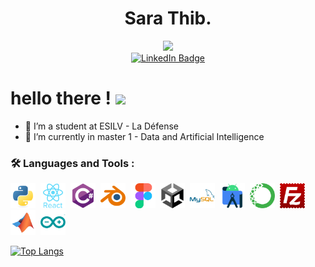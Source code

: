<div id="header" align="center">
  <h1>Sara Thib.</h1>
  <img src="https://media.giphy.com/media/v1.Y2lkPTc5MGI3NjExYWpoc2h4aWExajY4MGo1b2poMzlzeGVxN2dwbnFjN25qajhvMWZ6YiZlcD12MV9pbnRlcm5hbF9naWZfYnlfaWQmY3Q9Zw/4GWmvKBiml8vPQUchI/giphy.gif" width="100"/>
</div>


<div id="badges" align="center">
  <a href="https://www.linkedin.com/in/sara-thibierge-6092471bb/" target="_blank">
    <img src="https://img.shields.io/badge/LinkedIn-blue?style=for-the-badge&logo=linkedin&logoColor=white" alt="LinkedIn Badge"/>
  </a>
</div>

<h1>
  hello there !
  <img src="https://media.giphy.com/media/hvRJCLFzcasrR4ia7z/giphy.gif" width="30px"/>
</h1>

- 🔭 I’m a student at ESILV - La Défense
- 🌱 I’m currently in master 1 - Data and Artificial Intelligence

### :hammer_and_wrench: Languages and Tools :
<div>
  <img src="https://github.com/devicons/devicon/blob/master/icons/python/python-original.svg" title="React" alt="React" width="40" height="40"/>&nbsp;
  <img src="https://github.com/devicons/devicon/blob/master/icons/react/react-original-wordmark.svg" title="React" alt="React" width="40" height="40"/>&nbsp;
  <img src="https://github.com/devicons/devicon/blob/master/icons/csharp/csharp-original.svg" title="Spring" alt="Spring" width="40" height="40"/>&nbsp;
  <img src="https://github.com/devicons/devicon/blob/master/icons/blender/blender-original.svg" title="Spring" alt="Spring" width="40" height="40"/>&nbsp;
  <img src="https://github.com/devicons/devicon/blob/master/icons/figma/figma-original.svg" title="Spring" alt="Spring" width="40" height="40"/>&nbsp;
    <img src="https://github.com/devicons/devicon/blob/master/icons/unity/unity-original.svg" title="React" alt="React" width="40" height="40"/>&nbsp;
  <img src="https://github.com/devicons/devicon/blob/master/icons/mysql/mysql-original-wordmark.svg" title="MySQL"  alt="MySQL" width="40" height="40"/>&nbsp;
    <img src="https://github.com/devicons/devicon/blob/master/icons/androidstudio/androidstudio-original.svg" title="Spring" alt="Spring" width="40" height="40"/>&nbsp;
  <img src="https://github.com/devicons/devicon/blob/master/icons/anaconda/anaconda-original.svg" title="Spring" alt="Spring" width="40" height="40"/>&nbsp;
  <img src="https://github.com/devicons/devicon/blob/master/icons/filezilla/filezilla-plain.svg" title="Spring" alt="Spring" width="40" height="40"/>&nbsp;
  <img src="https://github.com/devicons/devicon/blob/master/icons/matlab/matlab-original.svg" title="Spring" alt="Spring" width="40" height="40"/>&nbsp;
    <img src="https://github.com/devicons/devicon/blob/master/icons/arduino/arduino-original.svg" title="Spring" alt="Spring" width="40" height="40"/>&nbsp;
</div>

[![Top Langs](https://github-readme-stats.vercel.app/api/top-langs/?username=ThibSara&layout=compact&theme=vision-friendly-dark)](https://github.com/anuraghazra/github-readme-stats)

